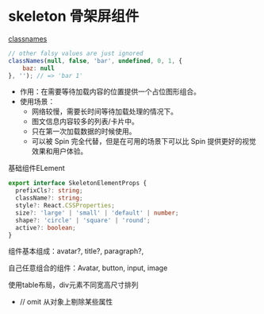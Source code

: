 # skeleton 骨架屏组件

[classnames](https://www.npmjs.com/package/classnames)

```js
// other falsy values are just ignored
classNames(null, false, 'bar', undefined, 0, 1, {
    baz: null
}, ''); // => 'bar 1'
```

* 作用：在需要等待加载内容的位置提供一个占位图形组合。
* 使用场景：
  + 网络较慢，需要长时间等待加载处理的情况下。
  + 图文信息内容较多的列表/卡片中。
  + 只在第一次加载数据的时候使用。
  + 可以被 Spin 完全代替，但是在可用的场景下可以比 Spin 提供更好的视觉效果和用户体验。

基础组件ELement

```ts
export interface SkeletonElementProps {
  prefixCls?: string;
  className?: string;
  style?: React.CSSProperties;
  size?: 'large' | 'small' | 'default' | number;
  shape?: 'circle' | 'square' | 'round';
  active?: boolean;
}
```

组件基本组成：avatar?, title?, paragraph?, 

自己任意组合的组件：Avatar, button, input, image

使用table布局，div元素不同宽高尺寸排列

*  // omit 从对象上剔除某些属性
